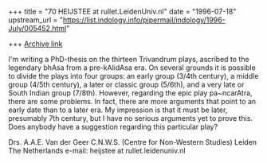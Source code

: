 +++
title = "70 HEIJSTEE at rullet.LeidenUniv.nl"
date = "1996-07-18"
upstream_url = "https://list.indology.info/pipermail/indology/1996-July/005452.html"

+++
[Archive link](https://list.indology.info/pipermail/indology/1996-July/005452.html)

I'm writing a PhD-thesis on the thirteen Trivandrum plays,
ascribed to the legendary bhAsa from a pre-kAlidAsa era.
On several grounds it is possible to divide the plays into
four groups: an early group (3/4th century), a middle group (4/5th
century), a later or classic group (5/6th), and a very late
or South Indian group (7/8th). However, regarding the epic play
pa~ncarAtra, there are some problems. In fact, there are more
arguments that point to an early date than to a later era. My
impression is that it must be later, presumably 7th century, but
I have no serious arguments yet to prove this. Does anybody  have
a suggestion regarding this particular play?

Drs. A.A.E. Van der Geer
C.N.W.S. (Centre for Non-Western Studies)
Leiden
The Netherlands
e-mail: heijstee at rullet.leidenuniv.nl





